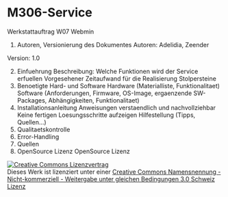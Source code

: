 # M306-Service
Werkstattauftrag W07 Webmin
1. Autoren, Versionierung des Dokumentes
Autoren: Adelidia, Zeender

Version: 1.0

2. Einfuehrung
Beschreibung: Welche Funktionen wird der Service erfuellen
Vorgesehener Zeitaufwand für die Realisierung
Stolpersteine
3. Benoetigte Hard- und Software
Hardware (Materialliste, Funktionalitaet)
Software (Anforderungen, Firmware, OS-Image, ergaenzende SW-Packages, Abhängigkeiten, Funktionalitaet)
4. Installationsanleitung
Anweisungen verstaendlich und nachvollziehbar
Keine fertigen Loesungsschritte aufzeigen
Hilfestellung (Tipps, Quellen...)
5. Qualitaetskontrolle
6. Error-Handling
7. Quellen
8. OpenSource Lizenz
OpenSource Lizenz

<a rel="license" href="http://creativecommons.org/licenses/by-nc-sa/3.0/ch/"><img alt="Creative Commons Lizenzvertrag" style="border-width:0" src="https://i.creativecommons.org/l/by-nc-sa/3.0/ch/88x31.png" /></a><br />Dieses Werk ist lizenziert unter einer <a rel="license" href="http://creativecommons.org/licenses/by-nc-sa/3.0/ch/">Creative Commons Namensnennung - Nicht-kommerziell - Weitergabe unter gleichen Bedingungen 3.0 Schweiz Lizenz</a>